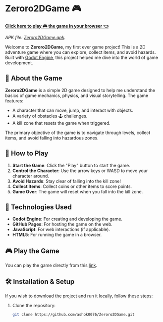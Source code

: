 # Zeroro2DGame 🎮

**[Click here to play 🎮 the game in your browser 👈](https://ashok0076.github.io/Zeroro2DGame/)**

*APK file: [Zeroro2DGame.apk](https://github.com/ashok0076/Zeroro2DGame/raw/main/Zeroro2D.apk).*

Welcome to **Zeroro2DGame**, my first ever game project! This is a 2D adventure game where you can explore, collect items, and avoid hazards. Built with [Godot Engine](https://godotengine.org/), this project helped me dive into the world of game development.

## 📜 About the Game

**Zeroro2DGame** is a simple 2D game designed to help me understand the basics of game mechanics, physics, and visual storytelling. The game features:

- A character that can move, jump, and interact with objects.
- A variety of obstacles 🕹️ challenges.
- A kill zone that resets the game when triggered.

The primary objective of the game is to navigate through levels, collect items, and avoid falling into hazardous zones.

## 🚀 How to Play

1. **Start the Game**: Click the "Play" button to start the game.
2. **Control the Character**: Use the arrow keys or WASD to move your character around.
3. **Avoid Hazards**: Stay clear of falling into the kill zone!
4. **Collect Items**: Collect coins or other items to score points.
5. **Game Over**: The game will reset when you fall into the kill zone.

## 🔧 Technologies Used

- **Godot Engine**: For creating and developing the game.
- **GitHub Pages**: For hosting the game on the web.
- **JavaScript**: For web interactions (if applicable).
- **HTML5**: For running the game in a browser.

## 🎮 Play the Game

You can play the game directly from this [link](https://ashok0076.github.io/Zeroro2DGame/).

## 🛠️ Installation & Setup

If you wish to download the project and run it locally, follow these steps:

1. Clone the repository:
   ```bash
   git clone https://github.com/ashok0076/Zeroro2DGame.git
